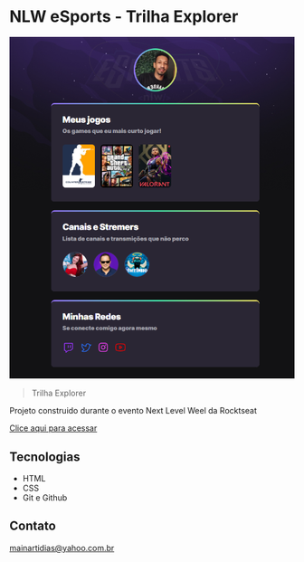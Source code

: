 # NLW eSports - Trilha Explorer

![preview](./.github/preview.png)

>Trilha Explorer

Projeto construido durante o evento Next Level Weel da Rocktseat

[Clice aqui para acessar](https://mainartijonathas.github.io/nlw/)

## Tecnologias

- HTML
- CSS
- Git e Github

## Contato

mainartidias@yahoo.com.br